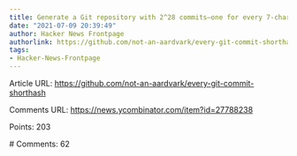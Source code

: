 ```yaml
---
title: Generate a Git repository with 2^28 commits—one for every 7-character shorthash
date: "2021-07-09 20:39:49"
author: Hacker News Frontpage
authorlink: https://github.com/not-an-aardvark/every-git-commit-shorthash
tags:
- Hacker-News-Frontpage
---
```


<p>Article URL: <a href="https://github.com/not-an-aardvark/every-git-commit-shorthash">https://github.com/not-an-aardvark/every-git-commit-shorthash</a></p>
<p>Comments URL: <a href="https://news.ycombinator.com/item?id=27788238">https://news.ycombinator.com/item?id=27788238</a></p>
<p>Points: 203</p>
<p># Comments: 62</p>
